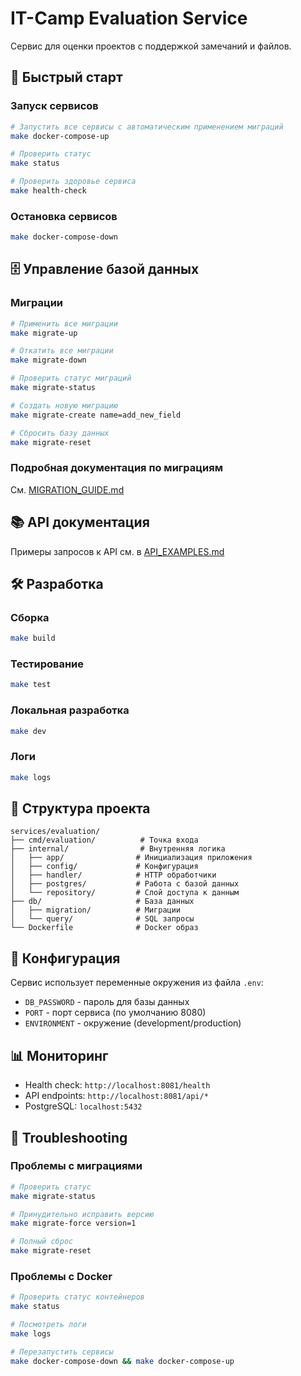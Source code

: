 # IT-Camp Evaluation Service

Сервис для оценки проектов с поддержкой замечаний и файлов.

## 🚀 Быстрый старт

### Запуск сервисов
```bash
# Запустить все сервисы с автоматическим применением миграций
make docker-compose-up

# Проверить статус
make status

# Проверить здоровье сервиса
make health-check
```

### Остановка сервисов
```bash
make docker-compose-down
```

## 🗄️ Управление базой данных

### Миграции
```bash
# Применить все миграции
make migrate-up

# Откатить все миграции
make migrate-down

# Проверить статус миграций
make migrate-status

# Создать новую миграцию
make migrate-create name=add_new_field

# Сбросить базу данных
make migrate-reset
```

### Подробная документация по миграциям
См. [MIGRATION_GUIDE.md](MIGRATION_GUIDE.md)

## 📚 API документация

Примеры запросов к API см. в [API_EXAMPLES.md](API_EXAMPLES.md)

## 🛠️ Разработка

### Сборка
```bash
make build
```

### Тестирование
```bash
make test
```

### Локальная разработка
```bash
make dev
```

### Логи
```bash
make logs
```

## 📁 Структура проекта

```
services/evaluation/
├── cmd/evaluation/          # Точка входа
├── internal/                # Внутренняя логика
│   ├── app/                # Инициализация приложения
│   ├── config/             # Конфигурация
│   ├── handler/            # HTTP обработчики
│   ├── postgres/           # Работа с базой данных
│   └── repository/         # Слой доступа к данным
├── db/                     # База данных
│   ├── migration/          # Миграции
│   └── query/              # SQL запросы
└── Dockerfile              # Docker образ
```

## 🔧 Конфигурация

Сервис использует переменные окружения из файла `.env`:

- `DB_PASSWORD` - пароль для базы данных
- `PORT` - порт сервиса (по умолчанию 8080)
- `ENVIRONMENT` - окружение (development/production)

## 📊 Мониторинг

- Health check: `http://localhost:8081/health`
- API endpoints: `http://localhost:8081/api/*`
- PostgreSQL: `localhost:5432`

## 🚨 Troubleshooting

### Проблемы с миграциями
```bash
# Проверить статус
make migrate-status

# Принудительно исправить версию
make migrate-force version=1

# Полный сброс
make migrate-reset
```

### Проблемы с Docker
```bash
# Проверить статус контейнеров
make status

# Посмотреть логи
make logs

# Перезапустить сервисы
make docker-compose-down && make docker-compose-up
```
